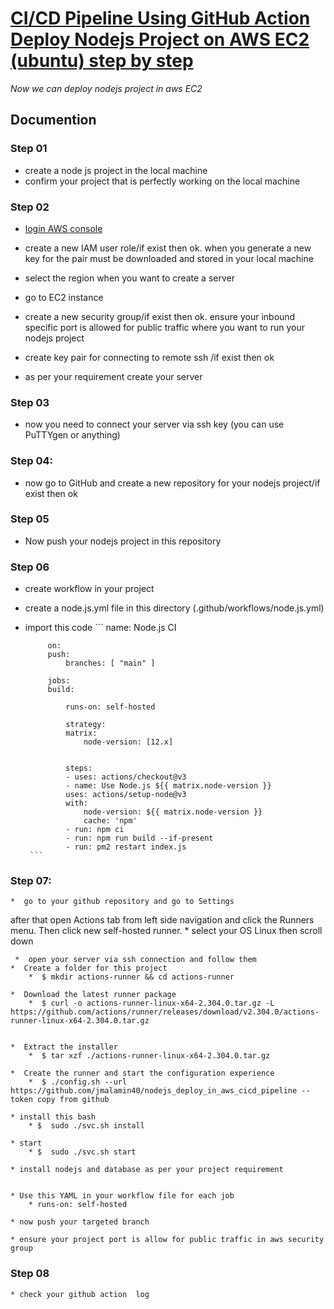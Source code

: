 # [CI/CD Pipeline Using GitHub Action Deploy Nodejs Project on AWS EC2 (ubuntu) step by step](https://github.com/jmalamin40/nodejs_deploy_in_aws_cicd_pipeline)

*Now we can deploy nodejs project in aws EC2*
## Documention
### Step 01
* create a node js project in the local machine
* confirm your project that is perfectly working on the local machine 
### Step 02
* [login AWS console](https://console.aws.amazon.com/console/home?nc2=h_ct&src=header-signin)  
* create a new IAM user role/if exist then ok. when you generate a new key for the pair must be downloaded and stored in your local machine 

* select the region when you want to create a server 
* go to EC2 instance  
* create a new security group/if exist then ok. ensure your inbound specific port is allowed for public traffic where you want to run your nodejs project 
* create key pair for connecting to remote ssh /if exist then ok 
* as per your requirement create your server 

### Step 03
* now you need to connect your server via ssh key 
(you can use PuTTYgen or anything)  

### Step 04:
* now go to GitHub and create a new repository for your nodejs project/if exist then ok 

### Step 05
* Now push your nodejs project in this repository 

### Step 06
 * create workflow in your project  
 * create a node.js.yml file in this directory (.github/workflows/node.js.yml) 

 * import this code 
        ```
            name: Node.js CI

            on:
            push:
                branches: [ "main" ] 

            jobs:
            build:

                runs-on: self-hosted

                strategy:
                matrix:
                    node-version: [12.x]
                    

                steps:
                - uses: actions/checkout@v3
                - name: Use Node.js ${{ matrix.node-version }}
                uses: actions/setup-node@v3
                with:
                    node-version: ${{ matrix.node-version }}
                    cache: 'npm'
                - run: npm ci
                - run: npm run build --if-present
                - run: pm2 restart index.js
        ```

### Step 07:
    *  go to your github repository and go to Settings
 after that open Actions tab from left side navigation  and click the Runners menu. Then click new self-hosted runner.
    * select your OS Linux then scroll down 

     *  open your server via ssh connection and follow them 
    *  Create a folder for this project 
        *  $ mkdir actions-runner && cd actions-runner 
    
    *  Download the latest runner package 
        *  $ curl -o actions-runner-linux-x64-2.304.0.tar.gz -L https://github.com/actions/runner/releases/download/v2.304.0/actions-runner-linux-x64-2.304.0.tar.gz 
    
    
    *  Extract the installer 
        *  $ tar xzf ./actions-runner-linux-x64-2.304.0.tar.gz 
    
    *  Create the runner and start the configuration experience 
        *  $ ./config.sh --url https://github.com/jmalamin40/nodejs_deploy_in_aws_cicd_pipeline --token copy from github 
    
    * install this bash 
        * $  sudo ./svc.sh install 

    * start 
        * $  sudo ./svc.sh start 
    
    * install nodejs and database as per your project requirement 


    * Use this YAML in your workflow file for each job 
        * runs-on: self-hosted 

    * now push your targeted branch  

    * ensure your project port is allow for public traffic in aws security  group 

### Step 08
    * check your github action  log 

